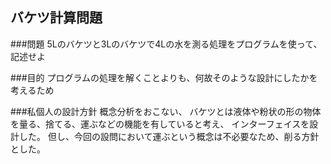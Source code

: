 ## バケツ計算問題

###問題
5Lのバケツと3Lのバケツで4Lの水を測る処理をプログラムを使って、
記述せよ

###目的
プログラムの処理を解くことよりも、何故そのような設計にしたかを考えるため

###私個人の設計方針
概念分析をおこない、
バケツとは液体や粉状の形の物体を量る、捨てる、運ぶなどの機能を有していると考え、
インターフェイスを設計した。
但し、今回の設問において運ぶという概念は不必要なため、削る方針とした。




